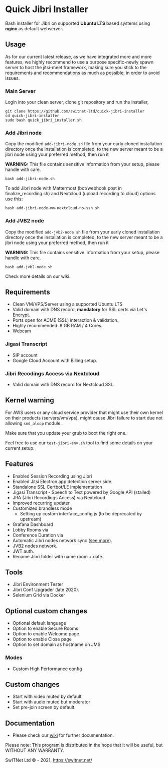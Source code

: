 # Quick Jibri Installer
Bash installer for Jibri on supported **Ubuntu LTS** based systems using **nginx** as default webserver.

## Usage
As for our current latest release, as we have integrated more and more features, we highly recommend to use a purpose specific-newly spawn server to host the jitsi-meet framework, making sure you stick to the requirements and recommendations as much as possible, in order to avoid issues.


### Main Server
Login into your clean server, clone git repository and run the installer,

```
git clone https://github.com/switnet-ltd/quick-jibri-installer
cd quick-jibri-installer
sudo bash quick_jibri_installer.sh
```

### Add Jibri node

Copy the modified `add-jibri-node.sh` file from your early cloned installation directory once the installation is completed, to the new server meant to be a jibri node using your preferred method, then run it

**WARNING:** This file contains sensitive information from your setup, please handle with care.

```
bash add-jibri-node.sh
```

To add Jibri node with Mattermost (bot/webhook post in finalize_recording.sh) and Nextcloud (upload recording to cloud) options use this:
```
bash add-jibri-node-mm-nextcloud-no-ssh.sh
```

### Add JVB2 node

Copy the modified `add-jvb2-node.sh` file from your early cloned installation directory once the installation is completed, to the new server meant to be a jibri node using your preferred method, then run it

**WARNING:** This file contains sensitive information from your setup, please handle with care.

```
bash add-jvb2-node.sh
```

Check more details on our wiki.

## Requirements
* Clean VM/VPS/Server using a supported Ubuntu LTS
* Valid domain with DNS record, **mandatory** for SSL certs via Let's Encrypt.
* Ports open for ACME (SSL) interaction & validation.
* Highly recommended: 8 GB RAM / 4 Cores.
* Webcam

### Jigasi Transcript
* SIP account
* Google Cloud Account with Billing setup.

### Jibri Recodings Access via Nextcloud
* Valid domain with DNS record for Nextcloud SSL.

## Kernel warning
For AWS users or any cloud service provider that might use their own kernel on their products (servers/vm/vps), might cause Jibri failure to start due not allowing `snd_aloop` module.

Make sure that you update your grub to boot the right one.

Feel free to use our `test-jibri-env.sh` tool to find some details on your current setup.

## Features
* Enabled Session Recording using Jibri
* Enabled Jitsi Electron app detection server side.
* Standalone SSL Certbot/LE implementation
* Jigasi Transcript - Speech to Text powered by Google API (stalled)
* JRA (Jibri Recordings Access) via Nextcloud
* Improved recurring updater
* Customized brandless mode
  * Setting up custom interface_config.js (to be deprecated by upstream)
* Grafana Dashboard
* Lobby Rooms via
* Conference Duration via
* Automatic Jibri nodes network sync ([see more](https://github.com/switnet-ltd/quick-jibri-installer/wiki/Setup-and-Jibri-Nodes)).
* JVB2 nodes network.
* JWT auth.
* Rename Jibri folder with name room + date.

## Tools
* Jibri Environment Tester
 * Jibri Conf Upgrader (late 2020).
* Selenium Grid via Docker

## Optional custom changes
* Optional default language
* Option to enable Secure Rooms
* Option to enable Welcome page
* Option to enable Close page
* Option to set domain as hostname on JMS

### Modes
* Custom High Performance config

## Custom changes
* Start with video muted by default
* Start with audio muted but moderator
* Set pre-join screen by default.


## Documentation
* Please check our [wiki](https://github.com/switnet-ltd/quick-jibri-installer/wiki) for further documentation.

Please note: This program is distributed in the hope that it will be useful, but WITHOUT ANY WARRANTY.

SwITNet Ltd © - 2021, https://switnet.net/
